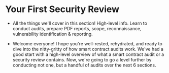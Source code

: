 # Your First Security Review
- All the things we'll cover in this section! High-level info. Learn to conduct audits, prepare PDF reports, scope, reconnaissance, vulnerability identification & reporting.

- Welcome everyone! I hope you're well-rested, rehydrated, and ready to dive into the nitty-gritty of how smart contract audits work. We've had a good start with a high-level overview of what a smart contract audit or a security review contains. Now, we're going to go a level further by conducting not one, but a handful of audits over the next 6 sections.

